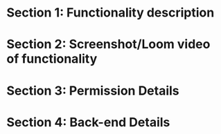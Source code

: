 # Section 1: Functionality description
# Section 2: Screenshot/Loom video of functionality
# Section 3: Permission Details
# Section 4: Back-end Details
